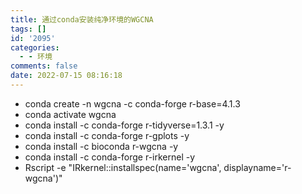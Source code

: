 ```yaml
---
title: 通过conda安装纯净环境的WGCNA
tags: []
id: '2095'
categories:
  - - 环境
comments: false
date: 2022-07-15 08:16:18
---
```


*   conda create -n wgcna -c conda-forge r-base=4.1.3
*   conda activate wgcna
*   conda install -c conda-forge r-tidyverse=1.3.1 -y
*   conda install -c conda-forge r-gplots -y
*   conda install -c bioconda r-wgcna -y
*   conda install -c conda-forge r-irkernel -y
*   Rscript -e "IRkernel::installspec(name='wgcna', displayname='r-wgcna')"